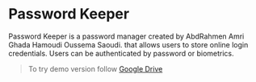 # Password Keeper
Password Keeper is a password manager created by AbdRahmen Amri Ghada Hamoudi Oussema Saoudi. that allows users to store online login credentials. Users can be authenticated by password or biometrics.

>To try demo version follow [Google Drive](https://drive.google.com/drive/folders/1x1U1xMXw1fsuftglg1UCQGHoSrz9-pfB?usp=share_link)

